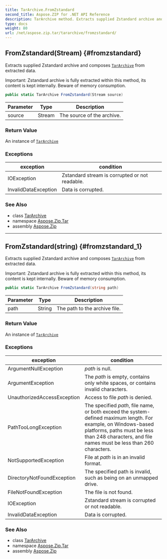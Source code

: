 ```yaml
---
title: TarArchive.FromZstandard
second_title: Aspose.ZIP for .NET API Reference
description: TarArchive method. Extracts supplied Zstandard archive and composes TarArchive from extracted data
type: docs
weight: 80
url: /net/aspose.zip.tar/tararchive/fromzstandard/
---
```

## FromZstandard(Stream) {#fromzstandard}

Extracts supplied Zstandard archive and composes [`TarArchive`](../) from extracted data.

Important: Zstandard archive is fully extracted within this method, its content is kept internally. Beware of memory consumption.

```csharp
public static TarArchive FromZstandard(Stream source)
```

| Parameter | Type | Description |
| --- | --- | --- |
| source | Stream | The source of the archive. |

### Return Value

An instance of [`TarArchive`](../)

### Exceptions

| exception | condition |
| --- | --- |
| IOException | Zstandard stream is corrupted or not readable. |
| InvalidDataException | Data is corrupted. |

### See Also

* class [TarArchive](../)
* namespace [Aspose.Zip.Tar](../../tararchive/)
* assembly [Aspose.Zip](../../../)

---

## FromZstandard(string) {#fromzstandard_1}

Extracts supplied Zstandard archive and composes [`TarArchive`](../) from extracted data.

Important: Zstandard archive is fully extracted within this method, its content is kept internally. Beware of memory consumption.

```csharp
public static TarArchive FromZstandard(string path)
```

| Parameter | Type | Description |
| --- | --- | --- |
| path | String | The path to the archive file. |

### Return Value

An instance of [`TarArchive`](../)

### Exceptions

| exception | condition |
| --- | --- |
| ArgumentNullException | *path* is null. |
| ArgumentException | The *path* is empty, contains only white spaces, or contains invalid characters. |
| UnauthorizedAccessException | Access to file *path* is denied. |
| PathTooLongException | The specified *path*, file name, or both exceed the system-defined maximum length. For example, on Windows-based platforms, paths must be less than 248 characters, and file names must be less than 260 characters. |
| NotSupportedException | File at *path* is in an invalid format. |
| DirectoryNotFoundException | The specified path is invalid, such as being on an unmapped drive. |
| FileNotFoundException | The file is not found. |
| IOException | Zstandard stream is corrupted or not readable. |
| InvalidDataException | Data is corrupted. |

### See Also

* class [TarArchive](../)
* namespace [Aspose.Zip.Tar](../../tararchive/)
* assembly [Aspose.Zip](../../../)



